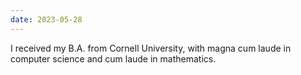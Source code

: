 ```yaml
---
date: 2023-05-28
---
```


I received my B.A. from Cornell University, with magna cum laude in computer science and cum laude in mathematics.
